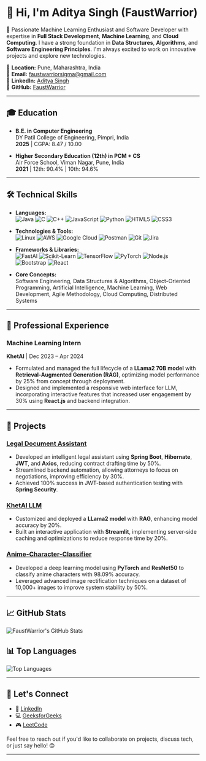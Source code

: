 # 👋 Hi, I'm Aditya Singh (FaustWarrior)

🚀 Passionate Machine Learning Enthusiast and Software Developer with expertise in **Full Stack Development**, **Machine Learning**, and **Cloud Computing**. I have a strong foundation in **Data Structures**, **Algorithms**, and **Software Engineering Principles**. I'm always excited to work on innovative projects and explore new technologies.

📍 **Location:** Pune, Maharashtra, India  
📧 **Email:** faustwarriorsigma@gmail.com  
🔗 **LinkedIn:** [Aditya Singh](https://www.linkedin.com/in/aditya-singh-222672229/)  
🔗 **GitHub:** [FaustWarrior](https://github.com/FaustWarrior)  

---

## 🎓 Education

- **B.E. in Computer Engineering**  
  DY Patil College of Engineering, Pimpri, India  
  **2025** | CGPA: 8.47 / 10.00

- **Higher Secondary Education (12th) in PCM + CS**  
  Air Force School, Viman Nagar, Pune, India  
  **2021** | 12th: 90.4% | 10th: 94.6%

---

## 🛠️ Technical Skills

- **Languages:**  
  ![Java](https://img.shields.io/badge/Java-%23ED8B00.svg?style=flat&logo=java&logoColor=white)
  ![C](https://img.shields.io/badge/C-%2300599C.svg?style=flat&logo=c&logoColor=white)
  ![C++](https://img.shields.io/badge/C++-%2300599C.svg?style=flat&logo=c%2B%2B&logoColor=white)
  ![JavaScript](https://img.shields.io/badge/JavaScript-%23F7DF1E.svg?style=flat&logo=javascript&logoColor=black)
  ![Python](https://img.shields.io/badge/Python-%2314354C.svg?style=flat&logo=python&logoColor=white)
  ![HTML5](https://img.shields.io/badge/HTML5-%23E34F26.svg?style=flat&logo=html5&logoColor=white)
  ![CSS3](https://img.shields.io/badge/CSS3-%231572B6.svg?style=flat&logo=css3&logoColor=white)

- **Technologies & Tools:**  
  ![Linux](https://img.shields.io/badge/Linux-%23FCC624.svg?style=flat&logo=linux&logoColor=black)
  ![AWS](https://img.shields.io/badge/AWS-%23FF9900.svg?style=flat&logo=amazon-aws&logoColor=white)
  ![Google Cloud](https://img.shields.io/badge/Google%20Cloud-%234285F4.svg?style=flat&logo=google-cloud&logoColor=white)
  ![Postman](https://img.shields.io/badge/Postman-%23FF6C37.svg?style=flat&logo=postman&logoColor=white)
  ![Git](https://img.shields.io/badge/Git-%23F05032.svg?style=flat&logo=git&logoColor=white)
  ![Jira](https://img.shields.io/badge/Jira-%230A0FFF.svg?style=flat&logo=jira&logoColor=white)

- **Frameworks & Libraries:**  
  ![FastAI](https://img.shields.io/badge/FastAI-%231572B6.svg?style=flat&logo=fastai&logoColor=white)
  ![Scikit-Learn](https://img.shields.io/badge/Scikit--Learn-%23F7931E.svg?style=flat&logo=scikit-learn&logoColor=white)
  ![TensorFlow](https://img.shields.io/badge/TensorFlow-%23FF6F00.svg?style=flat&logo=tensorflow&logoColor=white)
  ![PyTorch](https://img.shields.io/badge/PyTorch-%23EE4C2C.svg?style=flat&logo=pytorch&logoColor=white)
  ![Node.js](https://img.shields.io/badge/Node.js-%23339933.svg?style=flat&logo=node.js&logoColor=white)
  ![Bootstrap](https://img.shields.io/badge/Bootstrap-%23563D7C.svg?style=flat&logo=bootstrap&logoColor=white)
  ![React](https://img.shields.io/badge/React-%2320232a.svg?style=flat&logo=react&logoColor=%2361DAFB)

- **Core Concepts:**  
  Software Engineering, Data Structures & Algorithms, Object-Oriented Programming, Artificial Intelligence, Machine Learning, Web Development, Agile Methodology, Cloud Computing, Distributed Systems

---

## 💼 Professional Experience

### **Machine Learning Intern**  
**KhetAI** | Dec 2023 – Apr 2024  
- Formulated and managed the full lifecycle of a **LLama2 70B model** with **Retrieval-Augmented Generation (RAG)**, optimizing model performance by 25% from concept through deployment.
- Designed and implemented a responsive web interface for LLM, incorporating interactive features that increased user engagement by 30% using **React.js** and backend integration.

---

## 🚀 Projects

### [**Legal Document Assistant**](https://github.com/FaustWarrior/Legal_doc_Assistant)
- Developed an intelligent legal assistant using **Spring Boot**, **Hibernate**, **JWT**, and **Axios**, reducing contract drafting time by 50%.
- Streamlined backend automation, allowing attorneys to focus on negotiations, improving efficiency by 30%.
- Achieved 100% success in JWT-based authentication testing with **Spring Security**.

### [**KhetAI LLM**](https://github.com/FaustWarrior/KhetAI-LLM)
- Customized and deployed a **LLama2 model** with **RAG**, enhancing model accuracy by 20%.
- Built an interactive application with **Streamlit**, implementing server-side caching and optimizations to reduce response time by 20%.

### [**Anime-Character-Classifier**](https://huggingface.co/spaces/FaustWarrior/Anime-Character-Classifier)
- Developed a deep learning model using **PyTorch** and **ResNet50** to classify anime characters with 98.09% accuracy.
- Leveraged advanced image rectification techniques on a dataset of 10,000+ images to improve system stability by 50%.

---

## 📈 GitHub Stats

![FaustWarrior's GitHub Stats](https://github-readme-stats.vercel.app/api?username=FaustWarrior&show_icons=true&theme=radical)

## 📊 Top Languages

![Top Languages](https://github-readme-stats.vercel.app/api/top-langs/?username=FaustWarrior&layout=compact&theme=radical)

---

## 🤝 Let's Connect

- 💼 [LinkedIn](https://www.linkedin.com/in/aditya-singh-222672229/)
- 💻 [GeeksforGeeks](https://www.geeksforgeeks.org/user/faustwarroxeo/)
- 🎮 [LeetCode](https://leetcode.com/u/FaustWarrior/)

Feel free to reach out if you'd like to collaborate on projects, discuss tech, or just say hello! 😊

---
